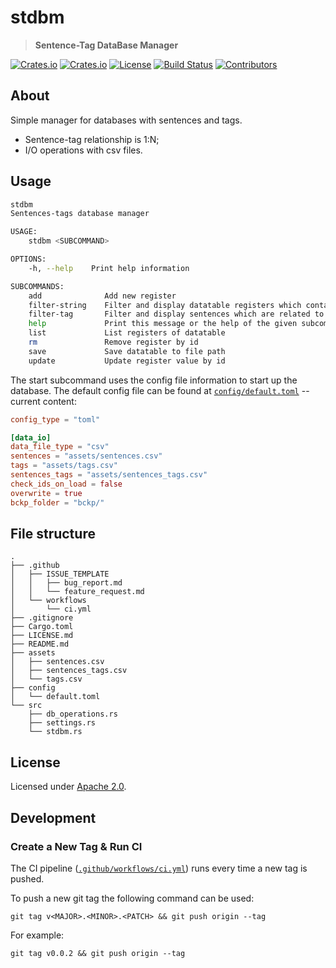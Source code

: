 <!-- omit in TOC -->
# stdbm

> **Sentence-Tag DataBase Manager**

[![Crates.io](https://img.shields.io/crates/v/stdbm?style=flat-square)](https://crates.io/crates/stdbm)
[![Crates.io](https://img.shields.io/crates/d/stdbm?style=flat-square)](https://crates.io/crates/stdbm)
[![License](https://img.shields.io/badge/license-Apache%202.0-blue?style=flat-square)](https://github.com/paulobarchi/stdbm/LICENSE.md)
[![Build Status](https://img.shields.io/github/workflow/status/paulobarchi/stdbm/CI/v0.0.1?style=flat-square)](https://github.com/paulobarchi/stdbm/actions/workflows/ci.yml)
[![Contributors](https://img.shields.io/github/contributors/paulobarchi/stdbm?style=flat-square)](https://github.com/paulobarchi/stdbm/graphs/contributors)

## About

Simple manager for databases with sentences and tags.
* Sentence-tag relationship is 1:N;
* I/O operations with csv files.

## Usage

```bash
stdbm 
Sentences-tags database manager

USAGE:
    stdbm <SUBCOMMAND>

OPTIONS:
    -h, --help    Print help information

SUBCOMMANDS:
    add              Add new register
    filter-string    Filter and display datatable registers which contain filter_string
    filter-tag       Filter and display sentences which are related to tag
    help             Print this message or the help of the given subcommand(s)
    list             List registers of datatable
    rm               Remove register by id
    save             Save datatable to file path
    update           Update register value by id
```

The start subcommand uses the config file information to start up the database. The default config file can be found at [`config/default.toml`](config/default.toml) -- current content:

```toml
config_type = "toml"

[data_io]
data_file_type = "csv"
sentences = "assets/sentences.csv"
tags = "assets/tags.csv"
sentences_tags = "assets/sentences_tags.csv"
check_ids_on_load = false
overwrite = true
bckp_folder = "bckp/"
```

## File structure
```
.
├── .github
│   ├── ISSUE_TEMPLATE
│   │   ├── bug_report.md
│   │   └── feature_request.md
│   └── workflows
│       └── ci.yml
├── .gitignore
├── Cargo.toml
├── LICENSE.md
├── README.md
├── assets
│   ├── sentences.csv
│   ├── sentences_tags.csv
│   └── tags.csv
├── config
│   └── default.toml
└── src
    ├── db_operations.rs
    ├── settings.rs
    └── stdbm.rs
```

## License

Licensed under [Apache 2.0](LICENSE.md).

## Development

### Create a New Tag & Run CI

The CI pipeline ([`.github/workflows/ci.yml`](.github/workflows/ci.yml)) runs every time a new tag is pushed.

To push a new git tag the following command can be used:
```
git tag v<MAJOR>.<MINOR>.<PATCH> && git push origin --tag
```

For example:
```
git tag v0.0.2 && git push origin --tag
```
